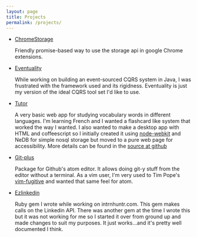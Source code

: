 ```yaml
---
layout: page
title: Projects
permalink: /projects/
---
```


- [ChromeStorage](https://github.com/akonwi/chromestorage)

  Friendly promise-based way to use the storage api in google Chrome extensions.

- [Eventuality](http://akonwi.io/eventuality)

  While working on building an event-sourced CQRS system in Java, I was frustrated with the framework used and its rigidness. Eventuality is just my version of the ideal CQRS tool set I'd like to use.

- [Tutor](http://akonwi.github.io/tutor)

  A very basic web app for studying vocabulary words in different languages. I'm learning French and I wanted a flashcard like system that worked the way I wanted. I also wanted to make a desktop app with HTML and coffeescript so I initially created it using [node-webkit](http://github.com/rogerwang/node-webkit) and NeDB for simple nosql storage but moved to a pure web page for accessibility. More details can be found in the [source at github](http://github.com/akonwi/tutor)

- [Git-plus](http://atom.io/packages/git-plus)

  Package for Github's atom editor. It allows doing git-y stuff from the editor without a terminal. As a vim user, I'm very used to Tim Pope's [vim-fugitive](http://github.com/tpope/vim-fugitive) and wanted that same feel for atom.

- [Ezlinkedin](http://github.com/akonwi/ezlinkedin)

  Ruby gem I wrote while working on intrnhuntr.com. This gem makes calls on the Linkedin API. There was another gem at the time I wrote this but it was not working for me so I started it over from ground up and made changes to suit my purposes. It just works...and it's pretty well documented I think.
